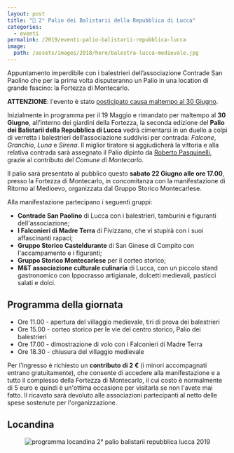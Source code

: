 ```yaml
---
layout: post
title: "📣 2° Palio dei Balistarii della Repubblica di Lucca"
categories:
  - eventi
permalink: /2019/eventi-palio-balistarii-repubblica-lucca
image:
  path: /assets/images/2018/hero/balestra-lucca-medievale.jpg
---
```


Appuntamento imperdibile con i balestrieri dell’associazione Contrade San
Paolino che per la prima volta disputeranno un Palio in una location di grande
fascino: la Fortezza di Montecarlo.

<!-- more -->

**ATTENZIONE**: l'evento è stato [posticipato causa maltempo al 30 Giugno](/2019/rinvio-palio-balistarii-repubblica-lucca).

Inizialmente in programma per il 19 Maggio e rimandato per maltempo al **30
Giugno**, all’interno dei giardini della Fortezza, la seconda edizione del
**Palio dei Balistarii della Repubblica di Lucca** vedrà cimentarsi in un duello
a colpi di verretta i balestrieri dell’associazione suddivisi per contrada:
*Falcone*, *Granchio*, *Luna* e *Sirena*. Il miglior tiratore si aggiudicherà la
vittoria e alla relativa contrada sarà assegnato il Palio dipinto da [Roberto
Pasquinelli](/2019/roberto-pasquinelli-autore-palio-repubblica-lucca), grazie al
contributo del *Comune di Montecarlo*.

Il palio sarà presentato al pubblico questo **sabato 22 Giugno alle ore 17.00**,
presso la Fortezza di Montecarlo, in concomitanza con la manifestazione di
Ritorno al Medioevo, organizzata dal Gruppo Storico Montecarlese.

Alla manifestazione partecipano i seguenti gruppi:

* **Contrade San Paolino** di Lucca con i balestrieri, tamburini e figuranti
  dell'associazione;
* **I Falconieri di Madre Terra** di Fivizzano, che vi stupirà con i suoi
  affascinanti rapaci;
* **Gruppo Storico Casteldurante** di San Ginese di Compito con l'accampamento e
  i figuranti;
* **Gruppo Storico Montecarlese** per il corteo storico;
* **M&T associazione culturale culinaria** di Lucca, con un piccolo stand
  gastronomico con Ippocrasso artigianale, dolcetti medievali, pasticci salati e
  dolci.

## Programma della giornata

* Ore 11.00 - apertura del villaggio medievale, tiri di prova dei balestrieri
* Ore 15.00 - corteo storico per le vie del centro storico, Palio dei balestrieri
* Ore 17.00 - dimostrazione di volo con i Falconieri di Madre Terra
* Ore 18.30 - chiusura del villaggio medievale

Per l'ingresso è richiesto un **contributo  di 2 €** (i minori accompagnati
entrano gratuitamente), che consente di accedere alla manifestazione e a tutto
il complesso della Fortezza di Montecarlo, il cui costo è normalmente di 5 euro
e quindi è un'ottima occasione per visitarla se non l'avete mai fatto. Il
ricavato sarà devoluto alle associazioni partecipanti al netto delle spese
sostenute per l'organizzazione.

## Locandina

<figure class="align-center">
    <img src="{{ 'assets/images/2019/palio-balistarii/balistarii-2019.jpg' | absolute_url }}" alt="programma locandina 2° palio balistarii repubblica lucca 2019">
</figure>

<script type="application/ld+json">
{
  "@context": "http://schema.org",
  "@type": "Event",
  "location": {
    "@type": "Place",
    "address": {
      "@type": "PostalAddress",
      "addressLocality": "Montecarlo",
      "addressRegion": "LU",
      "postalCode": "55015",
      "streetAddress": "Via Fortezza, 4"
    },
    "name": "Fortezza di Montecarlo"
  },
  "offers": {
    "@type": "Offer",
    "price": "2",
    "priceCurrency": "EUR",
    "url": "https://consanpaolino.org/2019/eventi-palio-balistarii-repubblica-lucca",
    "availability": "http://schema.org/InStock",
    "validFrom": "2019-01-01T00:00"
  },
  "image": [
    "https://consanpaolino.org/assets/images/2019/palio-balistarii/balistarii-2019.jpg"
  ],
  "performer": {
    "@type": "PerformingGroup",
    "name": "Contrade San Paolino",
    "email": "consanpaolino@gmail.com"
  },
  "name": "2° Palio dei Balistarii della Repubblica di Lucca",
  "description": "Accampamento medievale con falconieri, gara di tiro dei balestrieri, gastronomia medievale.",
  "eventStatus": "EventRescheduled",
  "previousStartDate": "2019-05-19T09:00",
  "startDate": "2019-06-30T09:00",
  "endDate": "2019-06-30T16:30",
  "url": "https://consanpaolino.org/2019/eventi-palio-balistarii-repubblica-lucca"
}
</script>
